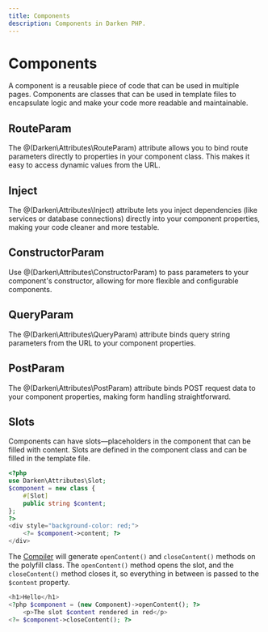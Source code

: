 ```yaml
---
title: Components
description: Components in Darken PHP.
---
```


# Components

A component is a reusable piece of code that can be used in multiple pages. Components are classes that can be used in template files to encapsulate logic and make your code more readable and maintainable.

## RouteParam

The @(Darken\Attributes\RouteParam) attribute allows you to bind route parameters directly to properties in your component class. This makes it easy to access dynamic values from the URL.

## Inject

The @(Darken\Attributes\Inject) attribute lets you inject dependencies (like services or database connections) directly into your component properties, making your code cleaner and more testable.

## ConstructorParam

Use @(Darken\Attributes\ConstructorParam) to pass parameters to your component's constructor, allowing for more flexible and configurable components.

## QueryParam

The @(Darken\Attributes\QueryParam) attribute binds query string parameters from the URL to your component properties.

## PostParam

The @(Darken\Attributes\PostParam) attribute binds POST request data to your component properties, making form handling straightforward.

## Slots

Components can have slots—placeholders in the component that can be filled with content. Slots are defined in the component class and can be filled in the template file.

```php
<?php
use Darken\Attributes\Slot;
$component = new class {
    #[Slot]
    public string $content;
};
?>
<div style="background-color: red;">
    <?= $component->content; ?>
</div>
```

The [Compiler](compile.md) will generate `openContent()` and `closeContent()` methods on the polyfill class. The `openContent()` method opens the slot, and the `closeContent()` method closes it, so everything in between is passed to the `$content` property.

```php
<h1>Hello</h1>
<?php $component = (new Component)->openContent(); ?>
    <p>The slot $content rendered in red</p>
<?= $component->closeContent(); ?>
```